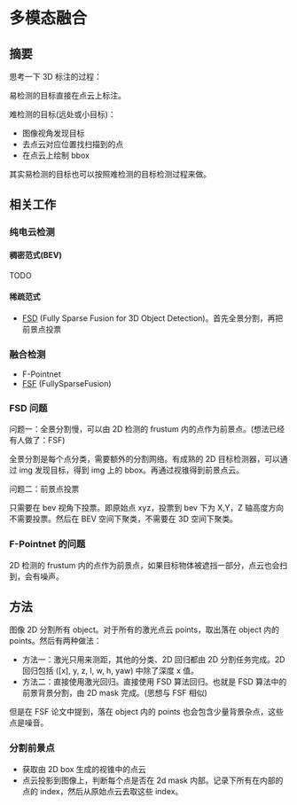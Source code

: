 # 多模态融合

## 摘要

思考一下 3D 标注的过程：

易检测的目标直接在点云上标注。

难检测的目标(远处或小目标)：

* 图像视角发现目标
* 去点云对应位置找扫描到的点
* 在点云上绘制 bbox

其实易检测的目标也可以按照难检测的目标检测过程来做。

## 相关工作

### 纯电云检测

#### 稠密范式(BEV)

TODO

#### 稀疏范式

* [FSD](https://github.com/tusen-ai/SST) (Fully Sparse Fusion for 3D Object Detection)。首先全景分割，再把前景点投票

### 融合检测

* F-Pointnet
* [FSF](https://github.com/BraveGroup/FullySparseFusion) (FullySparseFusion)

### FSD 问题

问题一：全景分割慢，可以由 2D 检测的 frustum 内的点作为前景点。(想法已经有人做了：FSF)

全景分割是每个点分类，需要额外的分割网络。有成熟的 2D 目标检测器，可以通过 img 发现目标，得到 img 上的 bbox。再通过视锥得到前景点云。

问题二：前景点投票

只需要在 bev 视角下投票。即原始点 xyz，投票到 bev 下为 X,Y，Z 轴高度方向不需要投票。然后在 BEV 空间下聚类，不需要在 3D 空间下聚类。

### F-Pointnet 的问题

2D 检测的 frustum 内的点作为前景点，如果目标物体被遮挡一部分，点云也会扫到，会有噪声。

## 方法

图像 2D 分割所有 object。对于所有的激光点云 points，取出落在 object 内的 points。然后有两种做法：

* 方法一：激光只用来测距，其他的分类、2D 回归都由 2D 分割任务完成。2D 回归包括 ([x], y, z, l, w, h, yaw) 中除了深度 x 值。
* 方法二：直接使用激光回归。直接使用 FSD 算法回归。也就是 FSD 算法中的前景背景分割，由 2D mask 完成。(思想与 FSF 相似)

但是在 FSF 论文中提到，落在 object 内的 points 也会包含少量背景杂点，这些点是噪音。

### 分割前景点

* 获取由 2D box 生成的视锥中的点云
* 点云投影到图像上，判断每个点是否在 2d mask 内部。记录下所有在内部的点的 index，然后从原始点云去取这些 index。
